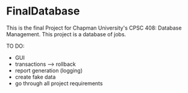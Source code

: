 # FinalDatabase

This is the final Project for Chapman University's CPSC 408: Database Management. 
This project is a database of jobs.

TO DO:
- GUI
- transactions --> rollback
- report generation (logging)
- create fake data
- go through all project requirements 
